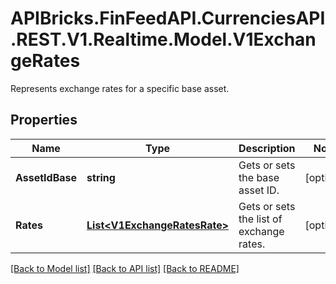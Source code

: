 # APIBricks.FinFeedAPI.CurrenciesAPI.REST.V1.Realtime.Model.V1ExchangeRates
Represents exchange rates for a specific base asset.

## Properties

Name | Type | Description | Notes
------------ | ------------- | ------------- | -------------
**AssetIdBase** | **string** | Gets or sets the base asset ID. | [optional] 
**Rates** | [**List&lt;V1ExchangeRatesRate&gt;**](V1ExchangeRatesRate.md) | Gets or sets the list of exchange rates. | [optional] 

[[Back to Model list]](../../README.md#documentation-for-models) [[Back to API list]](../../README.md#documentation-for-api-endpoints) [[Back to README]](../../README.md)

